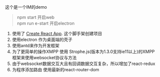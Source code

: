 这个是一个IM的demo

> npm start 开启web  
> npm run e-start 开启electron

1. 使用了 [Create React App](https://github.com/facebook/create-react-app).
这个脚手架创建项目
2. 使用electron 作为桌面端的壳子
3. 使用antd来作为开发框架
4. 为了更简单的操作XMPP 使用 Strophe.js(版本为1.3.0支持ie11以上)的XMPP框架来使用websocket协议与方法
5. 由于websocket数据交互大且有回调数据交互复杂，所以增加了react-redux
6. 为程序添加路由 使用最新的react-router-dom 